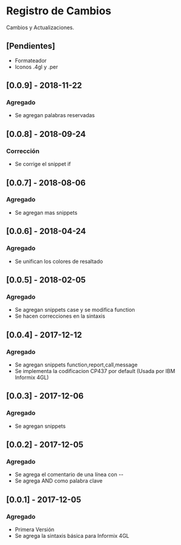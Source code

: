 # Registro de Cambios
Cambios y Actualizaciones.

## [Pendientes]
- Formateador
- Iconos .4gl y .per

## [0.0.9] - 2018-11-22
### Agregado
- Se agregan palabras reservadas

## [0.0.8] - 2018-09-24
### Corrección
- Se corrige el snippet if

## [0.0.7] - 2018-08-06
### Agregado
- Se agregan mas snippets

## [0.0.6] - 2018-04-24
### Agregado
- Se unifican los colores de resaltado

## [0.0.5] - 2018-02-05
### Agregado
- Se agregan snippets case y se modifica function
- Se hacen correcciones en la sintaxis

## [0.0.4] - 2017-12-12
### Agregado
- Se agregan snippets function,report,call,message
- Se implementa la codificacion CP437 por default (Usada por IBM Informix 4GL)

## [0.0.3] - 2017-12-06
### Agregado
- Se agregan snippets

## [0.0.2] - 2017-12-05
### Agregado
- Se agrega el comentario de una línea con --
- Se agrega AND como palabra clave

## [0.0.1] - 2017-12-05
### Agregado
- Primera Versión
- Se agrega la sintaxis básica para Informix 4GL